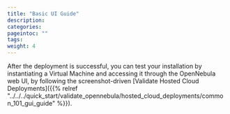 ```yaml
---
title: "Basic UI Guide"
description:
categories:
pageintoc: ""
tags:
weight: 4
---
```


After the deployment is successful, you can test your installation by instantiating a Virtual Machine and accessing it through the OpenNebula web UI, by following the screenshot-driven [Validate Hosted Cloud Deployments]({{% relref "../../../quick_start/validate_opennebula/hosted_cloud_deployments/common_101_gui_guide" %}}).
